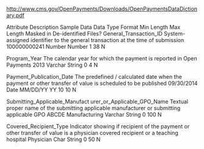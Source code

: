 http://www.cms.gov/OpenPayments/Downloads/OpenPaymentsDataDictionary.pdf


Attribute Description Sample Data Data Type Format
Min
Length
Max
Length
Masked in
De-identified
Files?
General_Transaction_ID System-assigned identifier to the general
transaction at the time of submission 100000000241 Number Number 1 38 N

Program_Year The calendar year for which the payment is
reported in Open Payments 2013 Varchar String 0 4 N

Payment_Publication_Date The predefined / calculated date when the
payment or other transfer of value is
scheduled to be published 09/30/2014 Date
MM/DD/YY
YY
10 10 N

Submitting_Applicable_Manufact
urer_or_Applicable_GPO_Name
Textual proper name of the submitting
applicable manufacturer or submitting
applicable GPO
ABCDE
Manufacturing
Varchar String 0 100 N

Covered_Recipient_Type Indicator showing if recipient of the payment
or other transfer of value is a physician
covered recipient or a teaching hospital Physician Char String 0 50 N

